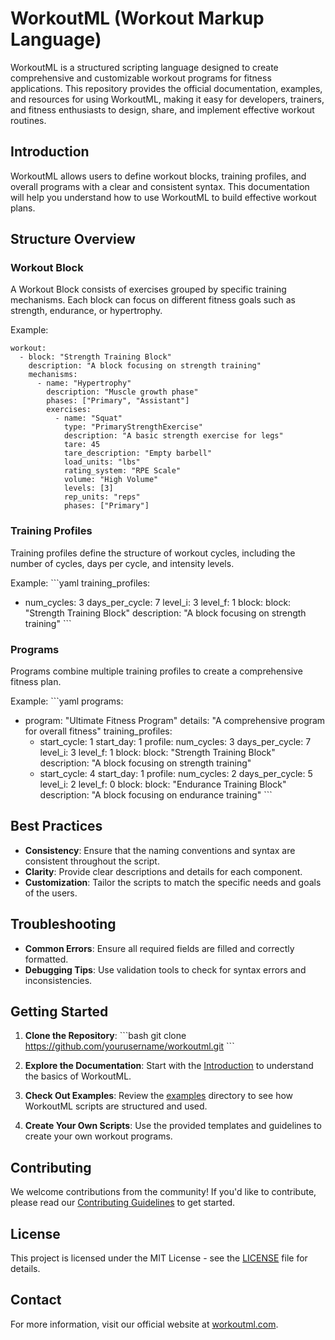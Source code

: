 
# WorkoutML (Workout Markup Language)

WorkoutML is a structured scripting language designed to create comprehensive and customizable workout programs for fitness applications. This repository provides the official documentation, examples, and resources for using WorkoutML, making it easy for developers, trainers, and fitness enthusiasts to design, share, and implement effective workout routines.

## Introduction

WorkoutML allows users to define workout blocks, training profiles, and overall programs with a clear and consistent syntax. This documentation will help you understand how to use WorkoutML to build effective workout plans.

## Structure Overview

### Workout Block

A Workout Block consists of exercises grouped by specific training mechanisms. Each block can focus on different fitness goals such as strength, endurance, or hypertrophy.

Example:
~~~
workout:
  - block: "Strength Training Block"
    description: "A block focusing on strength training"
    mechanisms:
      - name: "Hypertrophy"
        description: "Muscle growth phase"
        phases: ["Primary", "Assistant"]
        exercises:
          - name: "Squat"
            type: "PrimaryStrengthExercise"
            description: "A basic strength exercise for legs"
            tare: 45
            tare_description: "Empty barbell"
            load_units: "lbs"
            rating_system: "RPE Scale"
            volume: "High Volume"
            levels: [3]
            rep_units: "reps"
            phases: ["Primary"]
~~~

### Training Profiles

Training profiles define the structure of workout cycles, including the number of cycles, days per cycle, and intensity levels.

Example:
\`\`\`yaml
training_profiles:
  - num_cycles: 3
    days_per_cycle: 7
    level_i: 3
    level_f: 1
    block:
      block: "Strength Training Block"
      description: "A block focusing on strength training"
\`\`\`

### Programs

Programs combine multiple training profiles to create a comprehensive fitness plan.

Example:
\`\`\`yaml
programs:
  - program: "Ultimate Fitness Program"
    details: "A comprehensive program for overall fitness"
    training_profiles:
      - start_cycle: 1
        start_day: 1
        profile:
          num_cycles: 3
          days_per_cycle: 7
          level_i: 3
          level_f: 1
          block:
            block: "Strength Training Block"
            description: "A block focusing on strength training"
      - start_cycle: 4
        start_day: 1
        profile:
          num_cycles: 2
          days_per_cycle: 5
          level_i: 2
          level_f: 0
          block:
            block: "Endurance Training Block"
            description: "A block focusing on endurance training"
\`\`\`

## Best Practices

- **Consistency**: Ensure that the naming conventions and syntax are consistent throughout the script.
- **Clarity**: Provide clear descriptions and details for each component.
- **Customization**: Tailor the scripts to match the specific needs and goals of the users.

## Troubleshooting

- **Common Errors**: Ensure all required fields are filled and correctly formatted.
- **Debugging Tips**: Use validation tools to check for syntax errors and inconsistencies.

## Getting Started

1. **Clone the Repository**:
   \`\`\`bash
   git clone https://github.com/yourusername/workoutml.git
   \`\`\`

2. **Explore the Documentation**: Start with the [Introduction](docs/introduction.md) to understand the basics of WorkoutML.

3. **Check Out Examples**: Review the [examples](examples) directory to see how WorkoutML scripts are structured and used.

4. **Create Your Own Scripts**: Use the provided templates and guidelines to create your own workout programs.

## Contributing

We welcome contributions from the community! If you'd like to contribute, please read our [Contributing Guidelines](CONTRIBUTING.md) to get started.

## License

This project is licensed under the MIT License - see the [LICENSE](LICENSE) file for details.

## Contact

For more information, visit our official website at [workoutml.com](http://workoutml.com).
